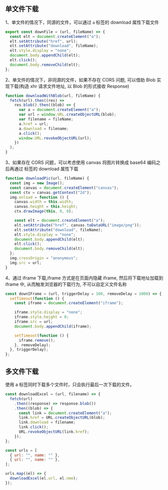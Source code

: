 ## 单文件下载

1、单文件的情况下，同源的文件，可以通过 `a` 标签的 download 属性下载文件

```js
export const downFile = (url, fileName) => {
  const elt = document.createElement("a");
  elt.setAttribute("href", url);
  elt.setAttribute("download", fileName);
  elt.style.display = "none";
  document.body.appendChild(elt);
  elt.click();
  document.body.removeChild(elt);
};
```

2、单文件的情况下，非同源的文件，如果不存在 CORS 问题, 可以借助 Blob 实现下载(构造 xhr 请求文件地址, 以 Blob 的形式接收 Response)

```js
function downloadWithBlob(url, fileName) {
  fetch(url).then((res) =>
    res.blob().then((blob) => {
      var a = document.createElement("a");
      var url = window.URL.createObjectURL(blob);
      var filename = fileName;
      a.href = url;
      a.download = filename;
      a.click();
      window.URL.revokeObjectURL(url);
    })
  );
}
```

3、如果存在 CORS 问题，可以考虑使用 canvas 将图片转换成 base64 编码之后再通过 标签的 download 属性下载

```js
function downloadPic(url, fileName) {
  const img = new Image();
  const canvas = document.createElement("canvas");
  const ctx = canvas.getContext("2d");
  img.onload = function () {
    canvas.width = this.width;
    canvas.height = this.height;
    ctx.drawImage(this, 0, 0);

    const elt = document.createElement("a");
    elt.setAttribute("href", canvas.toDataURL("image/png"));
    elt.setAttribute("download", fileName);
    elt.style.display = "none";
    document.body.appendChild(elt);
    elt.click();
    document.body.removeChild(elt);
  };
  img.crossOrigin = "anonymous";
  img.src = url;
}
```

4、通过 iframe 下载,iframe 方式是在页面内隐藏 iframe, 然后将下载地址加载到 iframe 中, 从而触发浏览器的下载行为, 不可以自定义文件名称

```js
const downIFrame = (url, triggerDelay = 100, removeDelay = 1000) => {
  setTimeout(function () {
    const iframe = document.createElement("iframe");

    iframe.style.display = "none";
    iframe.style.height = 0;
    iframe.src = url;
    document.body.appendChild(iframe);

    setTimeout(function () {
      iframe.remove();
    }, removeDelay);
  }, triggerDelay);
};
```

## 多文件下载

使用 a 标签同时下载多个文件时，只会执行最后一次下载的文件。

```js
const downloadExcel = (url, filename) => {
  fetch(url)
    .then((response) => response.blob())
    .then((blob) => {
      const link = document.createElement("a");
      link.href = URL.createObjectURL(blob);
      link.download = filename;
      link.click();
      URL.revokeObjectURL(link.href);
    });
};

const urls = [
  { url: "", name: "" },
  { url: "", name: "" },
];

urls.map((el) => {
  downloadExcel(el.url, el.nme);
});
```
